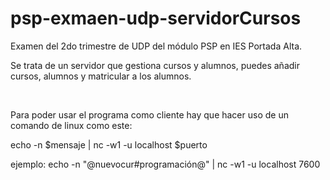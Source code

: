 # psp-exmaen-udp-servidorCursos

Examen del 2do trimestre de UDP del módulo PSP en IES Portada Alta.

Se trata de un servidor que gestiona cursos y alumnos, puedes añadir cursos, alumnos y matricular a los alumnos.

<br>

Para poder usar el programa como cliente hay que hacer uso de un comando de linux como este:

echo -n $mensaje | nc -w1 -u localhost $puerto

ejemplo: echo -n "@nuevocur#programación@" | nc -w1 -u localhost 7600
